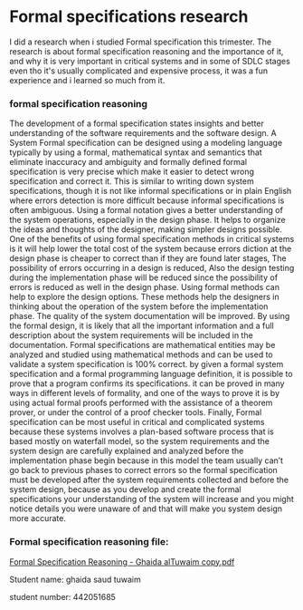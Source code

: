# Formal specifications research 
I did a research when i studied Formal specification this trimester. The research is about formal specification reasoning and the importance of it, and why it is very important in critical systems and in some of SDLC stages even tho it's usually complicated and expensive process, it was a fun experience and i learned so much from it.

### formal specification reasoning

The development of a formal specification states insights and better understanding of the software requirements and the software design. A System Formal specification can be designed using a modeling language typically by using a formal, mathematical syntax and semantics that eliminate inaccuracy and ambiguity and formally defined formal specification is very precise which make it easier to detect wrong specification and correct it. This is similar to writing down system specifications, though it is not like informal specifications or in plain English where errors detection is more difficult because informal specifications is often ambiguous. Using a formal notation gives a better understanding of the system operations, especially in the design phase. It helps to organize the ideas and thoughts of the designer, making simpler designs possible. One of the benefits of using formal specification methods in critical systems is it will help lower the total cost of the system because errors diction at the design phase is cheaper to correct than if they are found later stages, The possibility of errors occurring in a design is reduced, Also the design testing during the implementation phase will be reduced since the possibility of errors is reduced as well in the design phase. Using formal methods can help to explore the design options. These methods help the designers in thinking about the operation of the system before the implementation phase. The quality of the system documentation will be improved. By using the formal design, it is likely that all the important information and a full description about the system requirements will be included in the documentation. Formal specifications are mathematical entities may be analyzed and studied using mathematical methods and can be used to validate a system specification is 100% correct. by given a formal system specification and a formal programming language definition, it is possible to prove that a program confirms its specifications. it can be proved in many ways in different levels of formality, and one of the ways to prove it is by using actual formal proofs performed with the assistance of a theorem prover, or under the control of a proof checker tools. Finally, Formal specification can be most useful in critical and complicated systems because these systems involves a plan-based software process that is based mostly on waterfall model, so the system requirements and the system design are carefully explained and analyzed before the implementation phase begin because in this model the team usually can’t go back to previous phases to correct errors so the formal specification must be developed after the system requirements collected and before the system design, because as you develop and create the formal specifications your understanding of the system will increase and you might notice details you were unaware of and that will make you system design more accurate.

### Formal specification reasoning file:
[Formal Specification Reasoning - Ghaida alTuwaim copy.pdf](https://github.com/psau-edu-sa/se3131-article-ghaidaSaud/files/9997225/Formal.Specification.Reasoning.-.Ghaida.alTuwaim.copy.pdf)

Student name: 
ghaida saud tuwaim 

student number:
442051685
